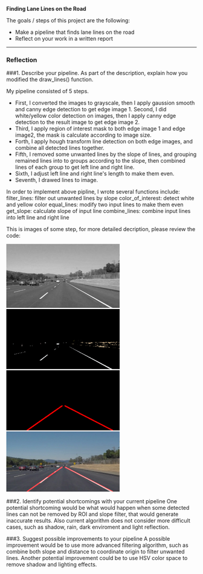 **Finding Lane Lines on the Road**

The goals / steps of this project are the following:
* Make a pipeline that finds lane lines on the road
* Reflect on your work in a written report


[//]: # (Image References)

[image_gray]: ./examples/grayscale.jpg "Grayscale"
[image_colordetect]: ./examples/cimage.jpg "Color detetion"
[image_combinedlines]: ./examples/combinedlines.jpg "Combined lines"
[image_result]: ./examples/result.jpg "result"

---

### Reflection

###1. Describe your pipeline. As part of the description, explain how you modified the draw_lines() function.

My pipeline consisted of 5 steps. 
* First, I converted the images to grayscale, then I apply gaussion smooth and canny edge detection to get edge image 1.
Second, I did white/yellow color detection on images, then I apply canny edge detection to the result image to get edge image 2.
* Third, I apply region of interest mask to both edge image 1 and edge image2, the mask is calculate according to image size.
* Forth, I apply hough transform line detection on both edge images, and combine all detected lines together.
* Fifth, I removed some unwanted lines by the slope of lines, and grouping remained lines into to groups according to the slope, then combined lines of each group to get left line and right line.
* Sixth, I adjust left line and right line's length to make them even.
* Seventh, I drawed lines to image.

In order to implement above pipline, I wrote several functions include: 
filter_lines: filter out unwanted lines by slope
color_of_interest: detect white and yellow color
equal_lines: modify two input lines to make them even
get_slope: calculate slope of input line
combine_lines: combine input lines into left line and right line

This is images of some step, for more detailed decription, please review the code: 

![alt text][image_gray]
![alt text][image_colordetect]
![alt text][image_combinedlines]
![alt text][image_result]


###2. Identify potential shortcomings with your current pipeline
One potential shortcoming would be what would happen when some detected lines can not be removed by ROI and slope filter, that would generate inaccurate results.
Also current algorithm does not consider more difficult cases, such as shadow, rain, dark enviroment and light reflection.

###3. Suggest possible improvements to your pipeline
A possible improvement would be to use more advanced filtering algorithm, such as combine both slope and distance to coordinate origin to filter unwanted lines.
Another potential improvement could be to use HSV color space to remove shadow and lighting effects.

